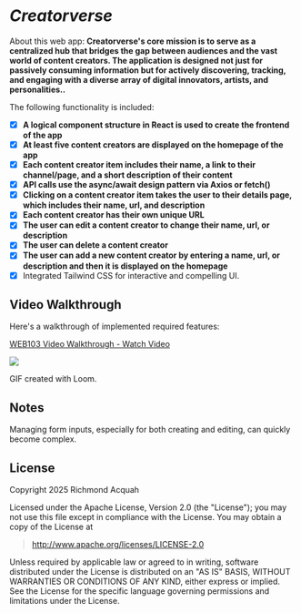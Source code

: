 # *Creatorverse*

About this web app: **Creatorverse's core mission is to serve as a centralized hub that bridges the gap between audiences and the vast world of content creators. The application is designed not just for passively consuming information but for actively discovering, tracking, and engaging with a diverse array of digital innovators, artists, and personalities..**



The following functionality is included:

- [x] **A logical component structure in React is used to create the frontend of the app**
- [x] **At least five content creators are displayed on the homepage of the app**
- [x] **Each content creator item includes their name, a link to their channel/page, and a short description of their content**
- [x] **API calls use the async/await design pattern via Axios or fetch()**
- [x] **Clicking on a content creator item takes the user to their details page, which includes their name, url, and description**
- [x] **Each content creator has their own unique URL**
- [x] **The user can edit a content creator to change their name, url, or description**
- [x] **The user can delete a content creator**
- [x] **The user can add a new content creator by entering a name, url, or description and then it is displayed on the homepage**
- [x] Integrated Tailwind CSS for interactive and compelling UI.

## Video Walkthrough

Here's a walkthrough of implemented required features:

<div>
    <a href="https://www.loom.com/share/f8a9d9821a844d4ab7c1b52b9caa884c">
      <p>WEB103 Video Walkthrough - Watch Video</p>
    </a>
    <a href="https://www.loom.com/share/f8a9d9821a844d4ab7c1b52b9caa884c">
      <img style="max-width:300px;" src="https://cdn.loom.com/sessions/thumbnails/f8a9d9821a844d4ab7c1b52b9caa884c-af6fc9c5cece27ec-full-play.gif">
    </a>
  </div>

GIF created with Loom.

## Notes

Managing form inputs, especially for both creating and editing, can quickly become complex.

## License

Copyright 2025 Richmond Acquah

Licensed under the Apache License, Version 2.0 (the "License"); you may not use this file except in compliance with the License. You may obtain a copy of the License at

> http://www.apache.org/licenses/LICENSE-2.0

Unless required by applicable law or agreed to in writing, software distributed under the License is distributed on an "AS IS" BASIS, WITHOUT WARRANTIES OR CONDITIONS OF ANY KIND, either express or implied. See the License for the specific language governing permissions and limitations under the License.
